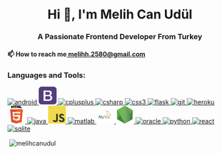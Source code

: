 <h1 align="center">Hi 👋, I'm Melih Can Udül</h1>
<h3 align="center">A Passionate Frontend Developer From Turkey</h3>

<h4 style="font-weight:bold">📫 How to reach me<a href="mailto:melihh.2580@gmail.com">  melihh.2580@gmail.com  </a></h4>
<h3 align="left">Languages and Tools:</h3>
<p align="left"> <a href="https://developer.android.com" target="_blank"> <img src="https://www.google.com/search?q=android+svg+github&sxsrf=ALeKk03YJPQD4Rr2PQAtYo45wabuZFRfVA:1611735939218&source=lnms&tbm=isch&sa=X&ved=2ahUKEwiRsIOh2LvuAhVcAmMBHaOuD1kQ_AUoAXoECAcQAw&biw=1707&bih=803&dpr=1.13#imgrc=4klrRIlg-Zz48M" alt="android" width="40" height="40"/> </a> <a href="https://getbootstrap.com" target="_blank"> <img src="https://raw.githubusercontent.com/github/explore/master/topics/bootstrap/bootstrap.png" alt="bootstrap" width="40" height="40"/> </a> <a href="https://www.w3schools.com/cpp/" target="_blank"> <img src="https://devicons.github.io/devicon/devicon.git/icons/cplusplus/cplusplus-original.svg" alt="cplusplus" width="40" height="40"/> </a> <a href="https://www.w3schools.com/cs/" target="_blank"> <img src="https://devicons.github.io/devicon/devicon.git/icons/csharp/csharp-original.svg" alt="csharp" width="40" height="40"/> </a> <a href="https://www.w3schools.com/css/" target="_blank"> <img src="https://devicons.github.io/devicon/devicon.git/icons/css3/css3-original-wordmark.svg" alt="css3" width="40" height="40"/> </a> <a href="https://flask.palletsprojects.com/" target="_blank"> <img src="https://www.vectorlogo.zone/logos/pocoo_flask/pocoo_flask-icon.svg" alt="flask" width="40" height="40"/> </a> <a href="https://git-scm.com/" target="_blank"> <img src="https://www.vectorlogo.zone/logos/git-scm/git-scm-icon.svg" alt="git" width="40" height="40"/> </a> <a href="https://heroku.com" target="_blank"> <img src="https://www.vectorlogo.zone/logos/heroku/heroku-icon.svg" alt="heroku" width="40" height="40"/> </a> <a href="https://www.w3.org/html/" target="_blank"> <img src="https://raw.githubusercontent.com/github/explore/master/topics/html/html.png" alt="html5" width="40" height="40"/> </a> <a href="https://www.java.com" target="_blank"> <img src="https://devicons.github.io/devicon/devicon.git/icons/java/java-original-wordmark.svg" alt="java" width="40" height="40"/> </a> <a href="https://developer.mozilla.org/en-US/docs/Web/JavaScript" target="_blank"> <img src="https://raw.githubusercontent.com/github/explore/master/topics/javascript/javascript.png" alt="javascript" width="40" height="40"/> </a> <a href="https://www.mathworks.com/" target="_blank"> <img src="" alt="matlab" width="40" height="40"/> </a> <a href="https://www.mysql.com/" target="_blank"> <img src="https://raw.githubusercontent.com/github/explore/master/topics/mysql/mysql.png" alt="mysql" width="40" height="40"/> </a> <a href="https://nodejs.org" target="_blank"> <img src="https://raw.githubusercontent.com/github/explore/master/topics/nodejs/nodejs.png" alt="nodejs" width="40" height="40"/> </a> <a href="https://www.oracle.com/" target="_blank"> <img src="https://download.logo.wine/logo/Oracle_Corporation/Oracle_Corporation-Logo.wine.png" alt="oracle" width="40" height="40"/> </a> <a href="https://www.python.org" target="_blank"> <img src="https://upload.wikimedia.org/wikipedia/commons/thumb/c/c3/Python-logo-notext.svg/1200px-Python-logo-notext.svg.png" alt="python" width="40" height="40"/> </a> <a href="https://reactjs.org/" target="_blank"> <img src="https://cdn.worldvectorlogo.com/logos/react-1.svg" alt="react" width="40" height="40"/> </a> <a href="https://www.sqlite.org/" target="_blank"> <img src="https://www.vectorlogo.zone/logos/sqlite/sqlite-icon.svg" alt="sqlite" width="40" height="40"/> </a> </p>

<p>&nbsp;<img align="center" src="https://github-readme-stats.vercel.app/api?username=melihcanudul&show_icons=true&locale=en" alt="melihcanudul" /></p>

